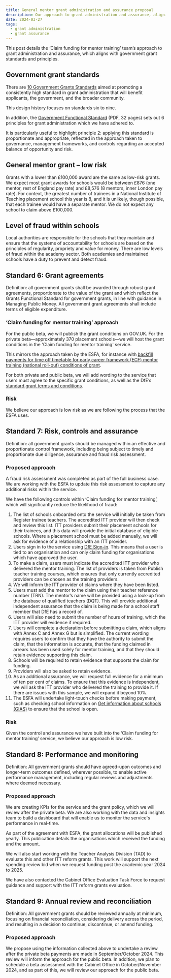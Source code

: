```yaml
---
title: General mentor grant administration and assurance proposal
description: Our approach to grant administration and assurance, aligning with government grant standards and principles
date: 2024-03-27
tags:
  - grant administration
  - grant assurance
---
```


This post details the ‘Claim funding for mentor training’ team’s approach to grant administration and assurance, which aligns with government grant standards and principles.

## Government grant standards

There are [10 Government Grants Standards](https://www.gov.uk/government/publications/grants-standards) aimed at promoting a consistently high standard in grant administration that will benefit applicants, the government, and the broader community.

This design history focuses on standards six to nine.

In addition, the [Government Functional Standard](https://assets.publishing.service.gov.uk/media/60f7fc0c8fa8f50c716bcd62/Final-CO_Govt_Functional_Std_GovS015_WEB.pdf) (PDF, 32 pages) sets out 6 principles for grant administration which we have adhered to.

It is particularly useful to highlight principle 2: applying this standard is proportionate and appropriate, reflected in the approach taken to governance, management frameworks, and controls regarding an accepted balance of opportunity and risk.

## General mentor grant – low risk

Grants with a lower than £100,000 award are the same as low-risk grants. We expect most grant awards for schools would be between £876 (one mentor, rest of England pay rate) and £8,576 (8 mentors, inner London pay rate). For context, the greatest number of trainees in a National Institute of Teaching placement school this year is 8, and it is unlikely, though possible, that each trainee would have a separate mentor. We do not expect any school to claim above £100,000.

## Level of fraud within schools

Local authorities are responsible for the schools that they maintain and ensure that the systems of accountability for schools are based on the principles of regularity, propriety and value for money. There are low levels of fraud within the academy sector. Both academies and maintained schools have a duty to prevent and detect fraud.

## Standard 6: Grant agreements

Definition: all government grants shall be awarded through robust grant agreements, proportionate to the value of the grant and which reflect the Grants Functional Standard for government grants, in line with guidance in Managing Public Money. All government grant agreements shall include terms of eligible expenditure.

### ‘Claim funding for mentor training’ approach

For the public beta, we will publish the grant conditions on GOV.UK. For the private beta—approximately 370 placement schools—we will host the grant conditions in the 'Claim funding for mentor training' service.

This mirrors the approach taken by the ESFA, for instance with [backfill payments for time off timetable for early career framework (ECF) mentor training (national roll-out) conditions of grant](https://www.gov.uk/government/publications/backfill-payments-for-time-off-timetable-for-early-career-framework-ecf-mentor-training-national-roll-out/backfill-payments-for-time-off-timetable-for-early-career-framework-ecf-mentor-training-national-roll-out).

For both private and public beta, we will add wording to the service that users must agree to the specific grant conditions, as well as the DfE’s [standard grant terms and conditions](https://www.gov.uk/government/publications/grant-funding-agreement-terms-and-conditions).

### Risk

We believe our approach is low risk as we are following the process that the ESFA uses.

## Standard 7: Risk, controls and assurance

Definition: all government grants should be managed within an effective and proportionate control framework, including being subject to timely and proportionate due diligence, assurance and fraud risk assessment.

### Proposed approach

A fraud risk assessment was completed as part of the full business case. We are working with the ESFA to update this risk assessment to capture any additional risks within the service.

We have the following controls within ‘Claim funding for mentor training’, which will significantly reduce the likelihood of fraud:

1. The list of schools onboarded onto the service will initially be taken from Register trainee teachers. The accredited ITT provider will then check and review this list. ITT providers submit their placement schools for their trainees, and this data will provide the initial database of eligible schools. Where a placement school must be added manually, we will ask for evidence of a relationship with an ITT provider.
2. Users sign in to the service using [DfE Sign-in](https://services.signin.education.gov.uk/). This means that a user is tied to an organisation and can only claim funding for organisations which have approved the user.
3. To make a claim, users must indicate the accredited ITT provider who delivered the mentor training. The list of providers is taken from Publish teacher training courses, which ensures that only currently accredited providers can be chosen as the training providers.
4. We will inform the ITT provider of claims where they have been listed.
5. Users must add the mentor to the claim using their teacher reference number (TRN). The mentor’s name will be provided using a look-up from the database of qualified teachers (DQT). This will provide additional independent assurance that the claim is being made for a school staff member that DfE has a record of.
6. Users will also need to submit the number of hours of training, which the ITT provider will evidence if required.
7. Users will complete a declaration before submitting a claim, which aligns with Annex C and Annex G but is simplified. The current wording requires users to confirm that they have the authority to submit the claim, that the information is accurate, that the funding claimed in arrears has been used solely for mentor training, and that they should retain evidence supporting this claim.
8. Schools will be required to retain evidence that supports the claim for funding.
9. Providers will also be asked to retain evidence.
10. As an additional assurance, we will request full evidence for a minimum of ten per cent of claims. To ensure that this evidence is independent, we will ask the ITT provider who delivered the training to provide it. If there are issues with this sample, we will expand it beyond 10%.
11. The ESFA will undertake light-touch checks before making payment, such as checking school information on [Get information about schools (GIAS)](https://get-information-schools.service.gov.uk/) to ensure that the school is open.

### Risk

Given the control and assurance we have built into the ‘Claim funding for mentor training’ service, we believe our approach is low risk.

## Standard 8: Performance and monitoring

Definition: All government grants should have agreed-upon outcomes and longer-term outcomes defined, wherever possible, to enable active performance management, including regular reviews and adjustments where deemed necessary.

### Proposed approach

We are creating KPIs for the service and the grant policy, which we will review after the private beta. We are also working with the data and insights team to build a dashboard that will enable us to monitor the service's performance in real-time.

As part of the agreement with ESFA, the grant allocations will be published yearly. This publication details the organisations which received the funding and the amount.

We will also start working with the Teacher Analysis Division (TAD) to evaluate this and other ITT reform grants. This work will support the next spending review bid when we request funding post the academic year 2024 to 2025.

We have also contacted the Cabinet Office Evaluation Task Force to request guidance and support with the ITT reform grants evaluation.

## Standard 9: Annual review and reconciliation

Definition: All government grants should be reviewed annually at minimum, focusing on financial reconciliation, considering delivery across the period, and resulting in a decision to continue, discontinue, or amend funding.

### Proposed approach

We propose using the information collected above to undertake a review after the private beta payments are made in September/October 2024. This review will inform the approach for the public beta. In addition, we plan to schedule a beta assessment with the Cabinet Office in October/November 2024, and as part of this, we will review our approach for the public beta.
